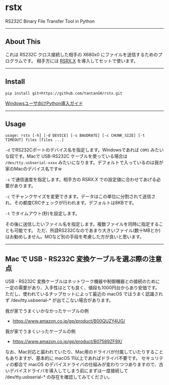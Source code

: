 # rstx

RS232C Binary File Transfer Tool in Python

---

## About This

これは RS232C クロス接続した相手の X680x0 にファイルを送信するためのプログラムです。 
相手方には [RSRX.X](https://github.com/tantanGH/rsrx/) を導入してセットで使います。

---

## Install

    pip install git+https://github.com/tantanGH/rstx.git

[Windowsユーザ向けPython導入ガイド](https://github.com/tantanGH/distribution/blob/main/windows_python_for_x68k.md)

---

## Usage

    usage: rstx [-h] [-d DEVICE] [-s BAUDRATE] [-c CHUNK_SIZE] [-t TIMEOUT] files [files ...]

`-d` でRS232Cポートのデバイス名を指定します。Windowsであれば `COM1` みたいな奴です。Macで USB-RS232C ケーブルを使っている場合は `/dev/tty.usbserial-xxxx` みたいになります。デフォルトで入っているのは我が家のMacのデバイス名ですw

`-s` で通信速度を指定します。相手方の RSRX.X での設定値に合わせてあげる必要があります。

`-c` でチャンクサイズを変更できます。データはこの単位に分割されて送信され、その都度CRCチェックが行われます。デフォルトは8KBです。

`-t` でタイムアウト(秒)を設定します。

その後に送信したいファイル名を指定します。複数ファイルを同時に指定することも可能です。
ただ、所詮RS232Cなのであまり大きいファイル(数十MBとか)はお勧めしません。MOなど別の手段を考慮した方が良いと思います。

---

## Mac で USB - RS232C 変換ケーブルを選ぶ際の注意点

USB - RS232C 変換ケーブルはネットワーク機器や制御機器との接続のために一定の需要があり、入手性はとても良く、値段も1000円台からあり安価です。
ただし、使われているチップセットによって最近の macOS ではうまく認識されず /dev/tty.usbserial-* が出てこない場合があります。

我が家でうまくいかなかったケーブルの例
- https://www.amazon.co.jp/gp/product/B00QUZY4UG/

我が家でうまくいったケーブルの例
- https://www.amazon.co.jp/gp/product/B07589ZF9X/

なお、Mac対応と謳われていたり、Mac用のドライバが付属していたりすることもありますが、基本的に macOS 11以上であればドライバ不要です。
セキュリティの都合で macOS のデバイスドライバの仕組みが変わりつつありますので、古いデバイスドライバを導入してしまう前にまずは一度接続して /dev/tty.usbserial-* の存在を確認してみてください。